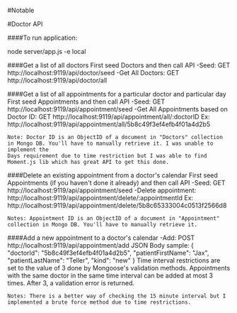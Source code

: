 #Notable

#Doctor API

####To run application:

  node server/app.js -e local



####Get a list of all doctors
  First seed Doctors and then call API
  -Seed: GET http://localhost:9119/api/doctor/seed
  -Get All Doctors: GET http://localhost:9119/api/doctor/all


####Get a list of all appointments for a particular doctor and particular day
  First seed Appointments and then call API
  -Seed: GET http://localhost:9119/api/appointment/seed
  -Get All Appointments based on Doctor ID: GET http://localhost:9119/api/appointment/all/:doctorID 
      Ex: http://localhost:9119/api/appointment/all/5b8c49f3ef4efb4f01a4d2b5
  
    Note: Doctor ID is an ObjectID of a document in "Doctors" collection in Mongo DB. You'll have to manually retrieve it. I was unable to implement the 
    Days requirement due to time restriction but I was able to find Moment.js lib which has great API to get this done. 

  
  
####Delete an existing appointment from a doctor's calendar
  First seed Appointments (if you haven't done it already) and then call API
  -Seed: GET http://localhost:9119/api/appointment/seed
  -Delete appointment: http://localhost:9119/api/appointment/delete/:appointmentId
      Ex: http://localhost:9119/api/appointment/delete/5b8c65333004c0513f2566d8

  
    Notes: Appointment ID is an ObjectID of a document in "Appointment" collection in Mongo DB. You'll have to manually retrieve it.


####Add a new appointment to a doctor's calendar
  -Add: POST http://localhost:9119/api/appointment/add
      JSON Body sample: {      
                          "doctorId": "5b8c49f3ef4efb4f01a4d2b5",
                          "patientFirstName": "Jax",
                          "patientLastName": "Teller",
                          "kind": "new"
                        }
   Time interval restrictions are set to the value of 3 done by Mongoose's validation methods. Appointments with the same 
   doctor in the same time interval can be added at most 3 times. After 3, a validation error is returned. 
   
      
    Notes: There is a better way of checking the 15 minute interval but I implemented a brute force method due to time restrictions.
